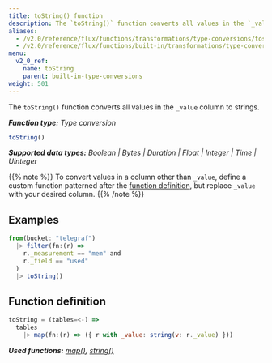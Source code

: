 ```yaml
---
title: toString() function
description: The `toString()` function converts all values in the `_value` column to strings.
aliases:
  - /v2.0/reference/flux/functions/transformations/type-conversions/tostring
  - /v2.0/reference/flux/functions/built-in/transformations/type-conversions/tostring/
menu:
  v2_0_ref:
    name: toString
    parent: built-in-type-conversions
weight: 501
---
```


The `toString()` function converts all values in the `_value` column to strings.

_**Function type:** Type conversion_  

```js
toString()
```

_**Supported data types:** Boolean | Bytes | Duration | Float | Integer | Time | Uinteger_

{{% note %}}
To convert values in a column other than `_value`, define a custom function
patterned after the [function definition](#function-definition),
but replace `_value` with your desired column.
{{% /note %}}

## Examples
```js
from(bucket: "telegraf")
  |> filter(fn:(r) =>
    r._measurement == "mem" and
    r._field == "used"
  )
  |> toString()
```

## Function definition
```js
toString = (tables=<-) =>
  tables
    |> map(fn:(r) => ({ r with _value: string(v: r._value) }))
```

_**Used functions:**
[map()](/v2.0/reference/flux/stdlib/built-in/transformations/map),
[string()](/v2.0/reference/flux/stdlib/built-in/transformations/type-conversions/string)_
